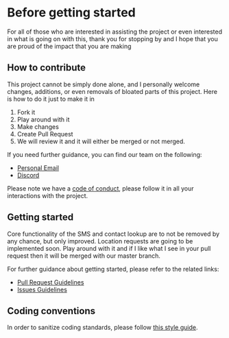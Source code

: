 # Before getting started

For all of those who are interested in assisting the project or even interested in what is going on with this, thank you for stopping by and I hope that you are proud of the impact that you are making

## How to contribute

This project cannot be simply done alone, and I personally welcome changes, additions, or even removals of bloated parts of this project. Here is how to do it just to make it in

1. Fork it 
2. Play around with it
3. Make changes
4. Create Pull Request
5. We will review it and it will either be merged or not merged.

If you need further guidance, you can find our team on the following:

* [Personal Email](garrettsummerfi3ld@gmail.com)
* [Discord](https://discord.gg/NMkGWJY)

Please note we have a [code of conduct](CODE_OF_CONDUCT.md), please follow it in all your interactions with the project.

## Getting started

Core functionality of the SMS and contact lookup are to not be removed by any chance, but only improved. Location requests are going to be implemented soon. Play around with it and if I like what I see in your pull request then it will be merged with our master branch.

For further guidance about getting started, please refer to the related links:

* [Pull Request Guidelines](PULL_REQUEST_TEMPLATE.md)
* [Issues Guidelines](ISSUE_TEMPLATE.md)

## Coding conventions

In order to sanitize coding standards, please follow [this style guide](https://google.github.io/styleguide/javaguide.html).
